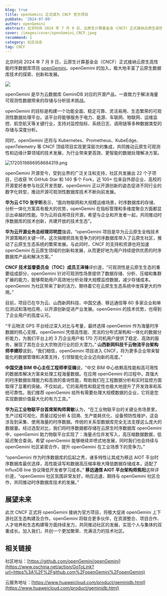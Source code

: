 ```yaml
---
blog: true
title: openGemini 正式成为 CNCF 官方项目
pubDate: '2024-07-09'
author: openGemini
abstract: 北京时间 2024 年 7 月 9 日，云原生计算基金会（CNCF）正式接纳云原生高性能时序数据库项目 openGemini
cover: /images/cover/openGemini_CNCF.jpeg
recommend: 1
category: 社区动态
tag: CNCF
---
```


北京时间 2024 年 7 月 9 日，云原生计算基金会（CNCF）正式接纳云原生高性能时序数据库项目 [openGemini](https://www.oschina.net/action/GoToLink?url=https%3A%2F%2Fgithub.com%2FopenGemini)。openGemini 的加入，极大地丰富了云原生数据库技术的探索、创新和发展。

![](/images/docs_img/openGemini_CNCF.jpeg) 

openGemini 是华为云数据库 GeminiDB 对应的开源产品，一直致力于解决海量可观测性数据带来的存储与分析技术挑战。

openGemini 的目标是构建一个功能全面、稳定可靠、灵活易用、生态繁荣的可观测性数据处理平台。该平台将能够服务于电力、能源、车联网、物联网、运维监控、航空航天等关键行业，支持对监控指标、系统日志、调用链等多种数据类型的存储与深度分析。

同时，openGemini 还将与 Kubernetes、Prometheus、KubeEdge、openTelemetry 等 CNCF 顶级项目实现更深层次的集成，共同推动云原生可观测性和边缘计算领域的技术发展，为行业带来更高效、更智能的数据处理解决方案。

![1720519886958684319.png](/images/docs_img/1720519886958684319.png)

openGemini 开源至今，受到业界的广泛关注和支持，社区共发展出 22 个子项目，已收获 1K GitHub Star 和 140 多个 Fork，近 100+ 位来自外部企业、高校的开源爱好者参与社区开发贡献，openGemini 正以开源创新的姿态促进不同行业的数字化转型，推动开源可观测性数据库技术不断向前发展。

**华为云 CTO 张宇昕**表示，“面向物联网和大规模运维场景，时序数据库的存储、分析一体化方案具有极大的优势，openGemini 在指标管理和多维度聚合方面都显示出卓越的性能。华为云将自用项目开源，希望与企业和开发者一起，共同推动时序数据库的技术创新，共建开放的技术生态”。

**华为云开源业务总经理邓明昆**强调，“openGemini 项目是华为云云原生全栈技术开源策略的关键一环。这次捐赠把具有竞争力的时序数据库带入了云原生社区，推动了云原生生态系统的繁荣发展。与此同时，CNCF 的支持和资源也将加速 openGemini 在云原生领域的创新和发展，从而更好地为用户持续提供优质的时序数据库产品和解决方案。”

**CNCF 技术监督委员会（TOC）成员王泽锋**评价道，“可观测性是云原生生态的重要组成部分，openGemini 针对可观测性场景提供了数据存储、分析、压缩和集群扩展的能力，能够帮助用户高效地分析处理大规模监控数据，减少存储成本。openGemini 为社区带来了新的活力，期待着它在云原生生态系统中发挥更大的作用。”

目前，项目已在华为云、山西新网科技、中国交通、移远通信等 60 多家企业和单位测试和落地应用，以开源创新促进产业发展。openGemini 的技术优势，也得到了企业用户的高度认可。

“千云物流 GPS 平台经过深入对比与考量，最终选择 openGemini 作为海量时序数据的核心支撑。openGemini 凭借高性能、灵活的分布式架构和一体化的数据分析能力，为我们平台上的 3 万企业用户和 170 万司机用户提供了稳定、高效的服务，展现了其在企业大宗物流行业的巨大潜力。” **山西新网科技千云物流平台架构师李建珍**说到，“我们相信，openGemini 项目进入 CNCF，将为更多企业带来智能化的数据管理和决策支持，引领智能化企业迈向新的高度。”

**中国交通 BIM 中心主任工程师李亚楠**说，“中交 BIM 中心依赖高性能和高可用性的数据库解决方案来处理工程海量数据。在应用 openGemini 的过程中，其强大的时序数据处理能力和高效的查询性能，帮助我们在工程数据分析和实时监控方面取得了显著的突破。不仅如此，它的易用性和稳定性也极大地提升了开发效率和系统可靠性。我们推荐 openGemini 给所有需要处理大规模数据的企业，它将是您实现数据价值最大化的有力工具。”

**华为云工业物联平台首席架构师黄敏**认为，“在工业物联平台的关键业务场景里，生产过程可视化、质量过程分析 & 回溯、生产能耗优化、设备预防性维护，这会涉及到采集、使用海量的时序数据。传统的关系型数据库完全无法支撑这么庞大的数据量。经过选型对比，我们将时序数据都存储在云原生时序数据库 openGemini 中，openGemini 助力物联平台实现了：海量点位并发写入，高压缩数据数据，低延迟聚合查询。希望 openGemini 能够继续井喷式地发展，同时我们也会持续与 openGemini 社区紧密合作，提升 openGemini 在工业场景下的竞争力。”

“openGemini 作为时序数据库的后起之秀，诸多特性让其成为移远 AIOT 平台时序数据库最优选择，高性能读写和数据高压缩率极大降低数据存储成本，适配了 InfluxDB line 协议降低开发者学习成本。” **移远通信 AIOT 平台架构师焦阳**这样评价道，“openGemini 社区氛围非常友好，响应迅速，期待与 openGemini 社区合作，共同推动时序数据库技术的发展。”

## 展望未来

此次 CNCF 正式将 openGemini 接纳为官方项目，将极大促进 openGemini 上下游社区生态构建及合作。openGemini 将联合更多伙伴，在资源整合、项目合作、人才培养和生态构建等方面持续发力，共同推动社区的发展，实现个人与集体的双重成长。加入我们，共创一个更加繁荣、充满活力的技术社区。

## 相关链接

社区地址：[https://github.com/openGemini/openGemini](https://www.oschina.net/action/GoToLink?url=https%3A%2F%2Fgithub.com%2FopenGemini%2FopenGemini)

云服务地址：[https://www.huaweicloud.com/product/geminidb.html](https://www.huaweicloud.com/product/geminidb.html)
